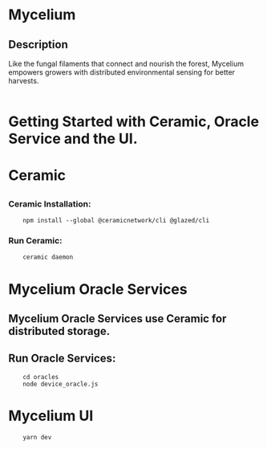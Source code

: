  # Mycelium
 ## Description
 Like the fungal filaments that connect and nourish the forest, Mycelium empowers growers with distributed environmental sensing for better harvests.<br><br>
 # Getting Started with Ceramic, Oracle Service and the UI.
 # Ceramic
 ##
 ### Ceramic Installation:
```
    npm install --global @ceramicnetwork/cli @glazed/cli 
```
 ### Run Ceramic:
```
    ceramic daemon
```
#

# Mycelium Oracle Services
## Mycelium Oracle Services use Ceramic for distributed storage.
## Run Oracle Services:
```
    cd oracles
    node device_oracle.js
```

# Mycelium UI
```
    yarn dev
```
